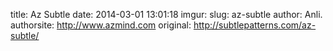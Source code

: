 title: Az Subtle
date: 2014-03-01 13:01:18
imgur: 
slug: az-subtle
author: Anli.
authorsite: http://www.azmind.com
original: http://subtlepatterns.com/az-subtle/
